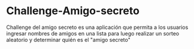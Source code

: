 # Challenge-Amigo-secreto
Challenge del amigo secreto es una aplicación que permita a los usuarios ingresar nombres de amigos en una lista para luego realizar un sorteo aleatorio y determinar quién es el "amigo secreto"
